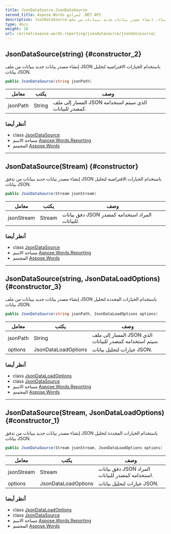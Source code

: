 ```yaml
---
title: JsonDataSource.JsonDataSource
second_title: Aspose.Words لمراجع .NET API
description: JsonDataSource البناء. إنشاء مصدر بيانات جديد ببيانات من ملف JSON باستخدام الخيارات الافتراضية لتحليل بيانات JSON.
type: docs
weight: 10
url: /ar/net/aspose.words.reporting/jsondatasource/jsondatasource/
---
```

## JsonDataSource(string) {#constructor_2}

إنشاء مصدر بيانات جديد ببيانات من ملف JSON باستخدام الخيارات الافتراضية لتحليل بيانات JSON.

```csharp
public JsonDataSource(string jsonPath)
```

| معامل | يكتب | وصف |
| --- | --- | --- |
| jsonPath | String | المسار إلى ملف JSON الذي سيتم استخدامه كمصدر للبيانات. |

### أنظر أيضا

* class [JsonDataSource](../)
* مساحة الاسم [Aspose.Words.Reporting](../../jsondatasource/)
* المجسم [Aspose.Words](../../../)

---

## JsonDataSource(Stream) {#constructor}

إنشاء مصدر بيانات جديد ببيانات من تدفق JSON باستخدام الخيارات الافتراضية لتحليل بيانات JSON.

```csharp
public JsonDataSource(Stream jsonStream)
```

| معامل | يكتب | وصف |
| --- | --- | --- |
| jsonStream | Stream | دفق بيانات JSON المراد استخدامه كمصدر للبيانات. |

### أنظر أيضا

* class [JsonDataSource](../)
* مساحة الاسم [Aspose.Words.Reporting](../../jsondatasource/)
* المجسم [Aspose.Words](../../../)

---

## JsonDataSource(string, JsonDataLoadOptions) {#constructor_3}

إنشاء مصدر بيانات جديد ببيانات من ملف JSON باستخدام الخيارات المحددة لتحليل بيانات JSON.

```csharp
public JsonDataSource(string jsonPath, JsonDataLoadOptions options)
```

| معامل | يكتب | وصف |
| --- | --- | --- |
| jsonPath | String | المسار إلى ملف JSON الذي سيتم استخدامه كمصدر للبيانات. |
| options | JsonDataLoadOptions | خيارات لتحليل بيانات JSON. |

### أنظر أيضا

* class [JsonDataLoadOptions](../../jsondataloadoptions/)
* class [JsonDataSource](../)
* مساحة الاسم [Aspose.Words.Reporting](../../jsondatasource/)
* المجسم [Aspose.Words](../../../)

---

## JsonDataSource(Stream, JsonDataLoadOptions) {#constructor_1}

إنشاء مصدر بيانات جديد ببيانات من تدفق JSON باستخدام الخيارات المحددة لتحليل بيانات JSON.

```csharp
public JsonDataSource(Stream jsonStream, JsonDataLoadOptions options)
```

| معامل | يكتب | وصف |
| --- | --- | --- |
| jsonStream | Stream | دفق بيانات JSON المراد استخدامه كمصدر للبيانات. |
| options | JsonDataLoadOptions | خيارات لتحليل بيانات JSON. |

### أنظر أيضا

* class [JsonDataLoadOptions](../../jsondataloadoptions/)
* class [JsonDataSource](../)
* مساحة الاسم [Aspose.Words.Reporting](../../jsondatasource/)
* المجسم [Aspose.Words](../../../)


